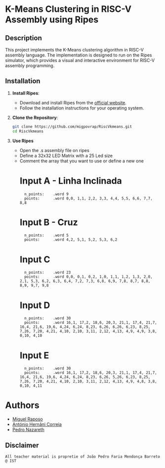 # K-Means Clustering in RISC-V Assembly using Ripes

## Description
This project implements the K-Means clustering algorithm in RISC-V assembly language. The implementation is designed to run on the Ripes simulator, which provides a visual and interactive environment for RISC-V assembly programming.

## Installation
1. **Install Ripes**:
   - Download and install Ripes from the [official website](https://github.com/mortbopet/Ripes).
   - Follow the installation instructions for your operating system.

2. **Clone the Repository**:
   ```sh
   git clone https://github.com/migpovrap/RiscVkmeans.git
   cd RiscVkmeans
3. **Use Ripes**
    - Open the .s assembly file on ripes
    - Define a 32x32 LED Matrix with a 25 Led size
    - Comment the array that you want to use or define a new one
        # Input A - Linha Inclinada
            n_points:    .word 9
            points:      .word 0,0, 1,1, 2,2, 3,3, 4,4, 5,5, 6,6, 7,7, 8,8

        # Input B - Cruz
            n_points:    .word 5
            points:      .word 4,2, 5,1, 5,2, 5,3, 6,2

        # Input C
            n_points:    .word 23
            points:      .word 0,0, 0,1, 0,2, 1,0, 1,1, 1,2, 1,3, 2,0, 2,1, 5,3, 6,2, 6,3, 6,4, 7,2, 7,3, 6,8, 6,9, 7,8, 8,7, 8,8, 8,9, 9,7, 9,8

        # Input D
            n_points:    .word 30
            points:      .word 16,1, 17,2, 18,6, 20,3, 21,1, 17,4, 21,7, 16,4, 21,6, 19,6, 4,24, 6,24, 8,23, 6,26, 6,26, 6,23, 8,25, 7,26, 7,20, 4,21, 4,10, 2,10, 3,11, 2,12, 4,13, 4,9, 4,9, 3,8, 0,10, 4,10

        # Input E
            n_points:    .word 30
            points:      .word 16,1, 17,2, 18,6, 20,3, 21,1, 17,4, 21,7, 16,4, 21,6, 19,6, 4,24, 6,24, 8,23, 6,26, 5,26, 6,23, 8,25, 7,26, 7,20, 4,21, 4,10, 2,10, 3,11, 2,12, 4,13, 4,9, 4,8, 3,8, 0,10, 4,11
# Authors
- [Miguel Raposo](https://github.com/migpovrap)
- [António Hernâni Correia](https://github.com/hernanicorreia)
- [Pedro Nazareth](https://github.com/PNazareth)

## Disclaimer
    All teacher material is propretie of João Pedro Faria Mendonça Barreto @ IST
